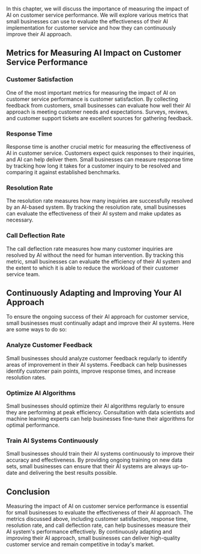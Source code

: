 

In this chapter, we will discuss the importance of measuring the impact of AI on customer service performance. We will explore various metrics that small businesses can use to evaluate the effectiveness of their AI implementation for customer service and how they can continuously improve their AI approach.

Metrics for Measuring AI Impact on Customer Service Performance
---------------------------------------------------------------

### Customer Satisfaction

One of the most important metrics for measuring the impact of AI on customer service performance is customer satisfaction. By collecting feedback from customers, small businesses can evaluate how well their AI approach is meeting customer needs and expectations. Surveys, reviews, and customer support tickets are excellent sources for gathering feedback.

### Response Time

Response time is another crucial metric for measuring the effectiveness of AI in customer service. Customers expect quick responses to their inquiries, and AI can help deliver them. Small businesses can measure response time by tracking how long it takes for a customer inquiry to be resolved and comparing it against established benchmarks.

### Resolution Rate

The resolution rate measures how many inquiries are successfully resolved by an AI-based system. By tracking the resolution rate, small businesses can evaluate the effectiveness of their AI system and make updates as necessary.

### Call Deflection Rate

The call deflection rate measures how many customer inquiries are resolved by AI without the need for human intervention. By tracking this metric, small businesses can evaluate the efficiency of their AI system and the extent to which it is able to reduce the workload of their customer service team.

Continuously Adapting and Improving Your AI Approach
----------------------------------------------------

To ensure the ongoing success of their AI approach for customer service, small businesses must continually adapt and improve their AI systems. Here are some ways to do so:

### Analyze Customer Feedback

Small businesses should analyze customer feedback regularly to identify areas of improvement in their AI systems. Feedback can help businesses identify customer pain points, improve response times, and increase resolution rates.

### Optimize AI Algorithms

Small businesses should optimize their AI algorithms regularly to ensure they are performing at peak efficiency. Consultation with data scientists and machine learning experts can help businesses fine-tune their algorithms for optimal performance.

### Train AI Systems Continuously

Small businesses should train their AI systems continuously to improve their accuracy and effectiveness. By providing ongoing training on new data sets, small businesses can ensure that their AI systems are always up-to-date and delivering the best results possible.

Conclusion
----------

Measuring the impact of AI on customer service performance is essential for small businesses to evaluate the effectiveness of their AI approach. The metrics discussed above, including customer satisfaction, response time, resolution rate, and call deflection rate, can help businesses measure their AI system's performance effectively. By continuously adapting and improving their AI approach, small businesses can deliver high-quality customer service and remain competitive in today's market.

